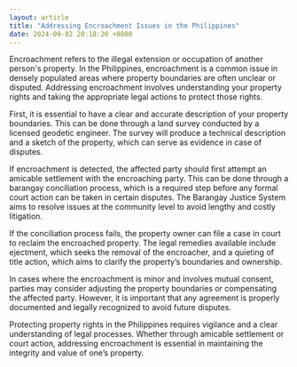 ```yaml
---
layout: article
title: "Addressing Encroachment Issues in the Philippines"
date: 2024-09-02 20:18:20 +0800
---
```


<p>Encroachment refers to the illegal extension or occupation of another person's property. In the Philippines, encroachment is a common issue in densely populated areas where property boundaries are often unclear or disputed. Addressing encroachment involves understanding your property rights and taking the appropriate legal actions to protect those rights.</p><p>First, it is essential to have a clear and accurate description of your property boundaries. This can be done through a land survey conducted by a licensed geodetic engineer. The survey will produce a technical description and a sketch of the property, which can serve as evidence in case of disputes.</p><p>If encroachment is detected, the affected party should first attempt an amicable settlement with the encroaching party. This can be done through a barangay conciliation process, which is a required step before any formal court action can be taken in certain disputes. The Barangay Justice System aims to resolve issues at the community level to avoid lengthy and costly litigation.</p><p>If the conciliation process fails, the property owner can file a case in court to reclaim the encroached property. The legal remedies available include ejectment, which seeks the removal of the encroacher, and a quieting of title action, which aims to clarify the property’s boundaries and ownership.</p><p>In cases where the encroachment is minor and involves mutual consent, parties may consider adjusting the property boundaries or compensating the affected party. However, it is important that any agreement is properly documented and legally recognized to avoid future disputes.</p><p>Protecting property rights in the Philippines requires vigilance and a clear understanding of legal processes. Whether through amicable settlement or court action, addressing encroachment is essential in maintaining the integrity and value of one’s property.</p>